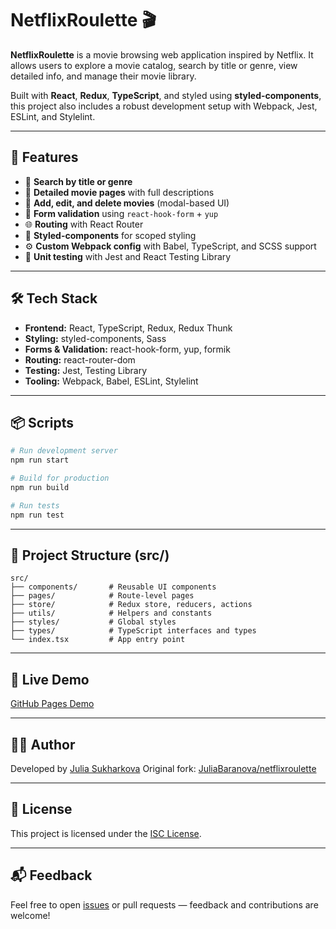 # NetflixRoulette 🎬

**NetflixRoulette** is a movie browsing web application inspired by Netflix. It allows users to explore a movie catalog, search by title or genre, view detailed info, and manage their movie library.

Built with **React**, **Redux**, **TypeScript**, and styled using **styled-components**, this project also includes a robust development setup with Webpack, Jest, ESLint, and Stylelint.

---

## 🚀 Features

* 🔎 **Search by title or genre**
* 🧾 **Detailed movie pages** with full descriptions
* 📁 **Add, edit, and delete movies** (modal-based UI)
* 🧠 **Form validation** using `react-hook-form` + `yup`
* 🌐 **Routing** with React Router
* 🎨 **Styled-components** for scoped styling
* ⚙️ **Custom Webpack config** with Babel, TypeScript, and SCSS support
* 🧪 **Unit testing** with Jest and React Testing Library

---

## 🛠 Tech Stack

* **Frontend:** React, TypeScript, Redux, Redux Thunk
* **Styling:** styled-components, Sass
* **Forms & Validation:** react-hook-form, yup, formik
* **Routing:** react-router-dom
* **Testing:** Jest, Testing Library
* **Tooling:** Webpack, Babel, ESLint, Stylelint

---

## 📦 Scripts

```bash
# Run development server
npm run start

# Build for production
npm run build

# Run tests
npm run test
```

---

## 🚧 Project Structure (src/)

```
src/
├── components/       # Reusable UI components
├── pages/            # Route-level pages
├── store/            # Redux store, reducers, actions
├── utils/            # Helpers and constants
├── styles/           # Global styles
├── types/            # TypeScript interfaces and types
└── index.tsx         # App entry point
```

---

## 📍 Live Demo

[GitHub Pages Demo](https://juliasukharkova.github.io/netflixroulette)

---

## 👩‍💻 Author

Developed by [Julia Sukharkova](https://github.com/JuliaSukharkova)
Original fork: [JuliaBaranova/netflixroulette](https://github.com/JuliaBaranova/netflixroulette)

---

## 📄 License

This project is licensed under the [ISC License](LICENSE).

---

## 📬 Feedback

Feel free to open [issues](https://github.com/JuliaSukharkova/netflixroulette/issues) or pull requests — feedback and contributions are welcome!
